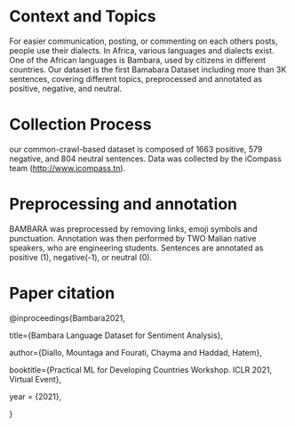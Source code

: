 # Context and Topics
For easier communication, posting, or commenting on each others posts, people use their dialects. In Africa, various languages and dialects exist. One of the African languages is Bambara, used by citizens in different countries. Our dataset is the first Bamabara Dataset including more than 3K sentences, covering different topics, preprocessed and annotated as positive, negative, and neutral.

# Collection Process
our common-crawl-based dataset is composed of 1663 positive, 579 negative, and 804 neutral sentences. Data was collected by the iCompass team (http://www.icompass.tn).

# Preprocessing and annotation
BAMBARA was preprocessed by removing links, emoji symbols and punctuation. Annotation was then performed by TWO Malian native speakers, who are engineering students. Sentences are annotated as positive (1), negative(-1), or neutral (0).

# Paper citation

@inproceedings{Bambara2021, 

title={Bambara Language Dataset for  Sentiment Analysis},

author={Diallo, Mountaga and Fourati, Chayma and Haddad, Hatem},

booktitle={Practical ML for Developing Countries Workshop. ICLR 2021, Virtual Event},

year      = {2021},

}
